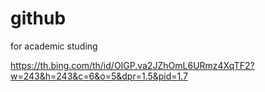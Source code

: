 # github
for academic studing 

https://th.bing.com/th/id/OIGP.va2JZhOmL6URmz4XqTF2?w=243&h=243&c=6&o=5&dpr=1.5&pid=1.7
